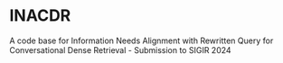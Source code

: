 # INACDR
A code base for Information Needs Alignment with Rewritten Query for Conversational Dense Retrieval - Submission to SIGIR 2024
